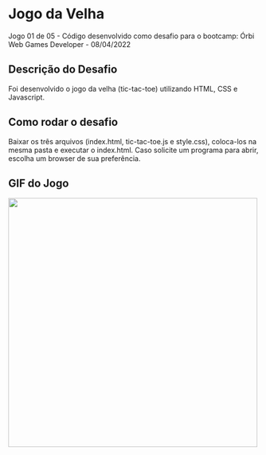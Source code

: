 # Jogo da Velha
Jogo 01 de 05 - Código desenvolvido como desafio para o bootcamp: Órbi Web Games Developer - 08/04/2022

## Descrição do Desafio
Foi desenvolvido o jogo da velha (tic-tac-toe) utilizando HTML, CSS e Javascript.

## Como rodar o desafio
Baixar os três arquivos (index.html, tic-tac-toe.js e style.css), coloca-los na mesma pasta e executar o index.html. Caso solicite um programa para abrir, escolha um browser de sua preferência.


## GIF do Jogo
<p>
   <img align="center" src="https://github.com/Yenjix/Portifolio/blob/main/Game_tic-tac-toe_(jogo-da-velha)/jogo-da-velha.gif" width="500" height="500"/>
</p>
